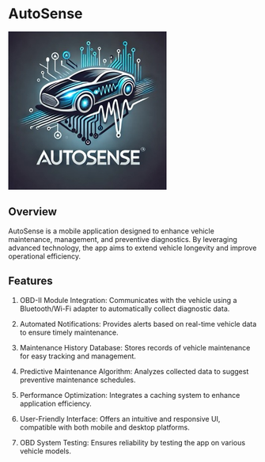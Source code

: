 # AutoSense

![AutoSense Logo](./assets/logo_small.jpeg)

## Overview

AutoSense is a mobile application designed to enhance vehicle maintenance, management, and preventive diagnostics. By leveraging advanced technology, the app aims to extend vehicle longevity and improve operational efficiency.

## Features

1. OBD-II Module Integration: Communicates with the vehicle using a Bluetooth/Wi-Fi adapter to automatically collect diagnostic data.

2. Automated Notifications: Provides alerts based on real-time vehicle data to ensure timely maintenance.

3. Maintenance History Database: Stores records of vehicle maintenance for easy tracking and management.

4. Predictive Maintenance Algorithm: Analyzes collected data to suggest preventive maintenance schedules.

5. Performance Optimization: Integrates a caching system to enhance application efficiency.

6. User-Friendly Interface: Offers an intuitive and responsive UI, compatible with both mobile and desktop platforms.

7. OBD System Testing: Ensures reliability by testing the app on various vehicle models.